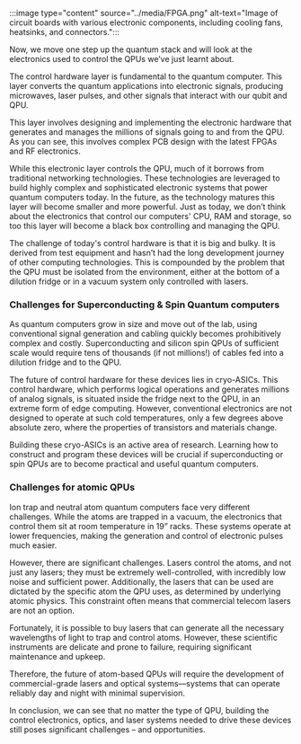 
:::image type="content" source="../media/FPGA.png" alt-text="Image of circuit boards with various electronic components, including cooling fans, heatsinks, and connectors.":::

Now, we move one step up the quantum stack and will look at the electronics used to control the QPUs we’ve just learnt about.  

The control hardware layer is fundamental to the quantum computer. This layer converts the quantum applications into electronic signals, producing microwaves, laser pulses, and other signals that interact with our qubit and QPU.  

This layer involves designing and implementing the electronic hardware that generates and manages the millions of signals going to and from the QPU. As you can see, this involves complex PCB design with the latest FPGAs and RF electronics.  

While this electronic layer controls the QPU, much of it borrows from traditional networking technologies. These technologies are leveraged to build highly complex and sophisticated electronic systems that power quantum computers today. In the future, as the technology matures this layer will become smaller and more powerful. Just as today, we don’t think about the electronics that control our computers' CPU, RAM and storage, so too this layer will become a black box controlling and managing the QPU.  

The challenge of today's control hardware is that it is big and bulky. It is derived from test equipment and hasn’t had the long development journey of other computing technologies. This is compounded by the problem that the QPU must be isolated from the environment, either at the bottom of a dilution fridge or in a vacuum system only controlled with lasers.  

### Challenges for Superconducting & Spin Quantum computers

As quantum computers grow in size and move out of the lab, using conventional signal generation and cabling quickly becomes prohibitively complex and costly. Superconducting and silicon spin QPUs of sufficient scale would require tens of thousands (if not millions!) of cables fed into a dilution fridge and to the QPU.  

The future of control hardware for these devices lies in cryo-ASICs. This control hardware, which performs logical operations and generates millions of analog signals, is situated inside the fridge next to the QPU, in an extreme form of edge computing. However, conventional electronics are not designed to operate at such cold temperatures, only a few degrees above absolute zero, where the properties of transistors and materials change.

Building these cryo-ASICs is an active area of research. Learning how to construct and program these devices will be crucial if superconducting or spin QPUs are to become practical and useful quantum computers.

### Challenges for atomic QPUs

Ion trap and neutral atom quantum computers face very different challenges. While the atoms are trapped in a vacuum, the electronics that control them sit at room temperature in 19” racks. These systems operate at lower frequencies, making the generation and control of electronic pulses much easier.

However, there are significant challenges. Lasers control the atoms, and not just any lasers; they must be extremely well-controlled, with incredibly low noise and sufficient power. Additionally, the lasers that can be used are dictated by the specific atom the QPU uses, as determined by underlying atomic physics. This constraint often means that commercial telecom lasers are not an option.

Fortunately, it is possible to buy lasers that can generate all the necessary wavelengths of light to trap and control atoms. However, these scientific instruments are delicate and prone to failure, requiring significant maintenance and upkeep. 

Therefore, the future of atom-based QPUs will require the development of commercial-grade lasers and optical systems—systems that can operate reliably day and night with minimal supervision.

In conclusion, we can see that no matter the type of QPU, building the control electronics, optics, and laser systems needed to drive these devices still poses significant challenges – and opportunities.
